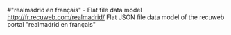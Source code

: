 #"realmadrid en français" - Flat file data model
http://fr.recuweb.com/realmadrid/
Flat JSON file data model of the recuweb portal "realmadrid en français"
